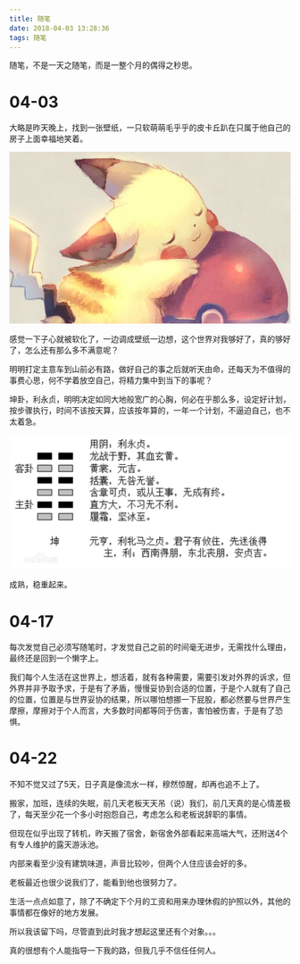```yaml
---
title: 随笔
date: 2018-04-03 13:28:36
tags: 随笔
---
```


随笔，不是一天之随笔，而是一整个月的偶得之秒思。
<!-- more -->

# 04-03

大略是昨天晚上，找到一张壁纸，一只软萌萌毛乎乎的皮卡丘趴在只属于他自己的房子上面幸福地笑着。

![](./2018-04-03-node/smile.jpg)

感觉一下子心就被软化了，一边调成壁纸一边想，这个世界对我够好了，真的够好了，怎么还有那么多不满意呢？

明明打定主意车到山前必有路，做好自己的事之后就听天由命，还每天为不值得的事费心思，何不学着放空自己，将精力集中到当下的事呢？

坤卦，利永贞，明明决定如同大地般宽广的心胸，何必在乎那么多，设定好计划，按步骤执行，时间不该按天算，应该按年算的，一年一个计划，不逼迫自己，也不太着急。

![](./2018-04-03-node/kun.jpg)

成熟，稳重起来。

# 04-17

每次发觉自己必须写随笔时，才发觉自己之前的时间毫无进步，无需找什么理由，最终还是回到一个懒字上。

我们每个人生活在这世界上，想活着，就有各种需要，需要引发对外界的诉求，但外界并非予取予求，于是有了矛盾，慢慢妥协到合适的位置，于是个人就有了自己的位置，位置是与世界妥协的结果，所以哪怕想挪一下屁股，都必然要与世界产生摩擦，摩擦对于个人而言，大多数时间都等同于伤害，害怕被伤害，于是有了恐惧。


# 04-22

不知不觉又过了5天，日子真是像流水一样，穆然惊醒，却再也追不上了。

搬家，加班，连续的失眠，前几天老板天天吊（说）我们，前几天真的是心情差极了，每天至少花一个多小时抱怨自己，考虑怎么和老板说辞职的事情。

但现在似乎出现了转机，昨天搬了宿舍，新宿舍外部看起来高端大气，还附送4个有专人维护的露天游泳池。

内部来看至少没有建筑味道，声音比较吵，但两个人住应该会好的多。

老板最近也很少说我们了，能看到他也很努力了。

生活一点点如意了，除了不确定下个月的工资和用来办理休假的护照以外，其他的事情都在像好的地方发展。

所以我该留下吗，尽管直到此时我才想起这里还有个对象。。。

真的很想有个人能指导一下我的路，但我几乎不信任任何人。
